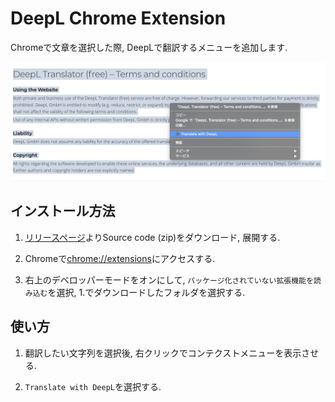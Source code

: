 # DeepL Chrome Extension

Chromeで文章を選択した際, DeepLで翻訳するメニューを追加します.

![](images/demo.png)

## インストール方法

1. [リリースページ](https://github.com/natsukium/deepl-chrome-extension/releases)よりSource code (zip)をダウンロード, 展開する.

1. Chromeで[chrome://extensions](chrome://extensions)にアクセスする.

1. 右上のデベロッパーモードをオンにして, `パッケージ化されていない拡張機能を読み込む`を選択, 1.でダウンロードしたフォルダを選択する.

## 使い方
1. 翻訳したい文字列を選択後, 右クリックでコンテクストメニューを表示させる.

1. `Translate with DeepL`を選択する.
